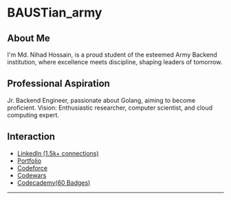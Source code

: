# BAUSTian_army

## About Me

I'm Md. Nihad Hossain, is a proud student of the esteemed Army Backend institution, where excellence meets discipline, shaping leaders of tomorrow.
## Professional Aspiration

Jr. Backend Engineer, passionate about Golang, aiming to become proficient. Vision: Enthusiastic researcher, computer scientist, and cloud computing expert.

## Interaction

- [LinkedIn (1.5k+ connections)](https://www.linkedin.com/in/md-nihad-h-5568b51a3/)
- [Portfolio](https://nihadgo00075.pythonanywhere.com/)
- [Codeforce](https://codeforces.com/profile/nihadgo75)
- [Codewars](https://www.codewars.com/users/nihadgo)
- [Codecademy(60 Badges)](https://www.codecademy.com/profiles/nihadgo)

* * *


